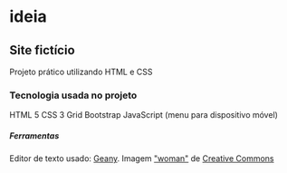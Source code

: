 # ideia

## Site fictício
Projeto prático utilizando HTML e CSS

### Tecnologia usada no projeto

HTML 5
CSS 3
Grid Bootstrap
JavaScript (menu para dispositivo móvel)

##### Ferramentas

Editor de texto usado: [Geany](https://www.geany.org).
Imagem ["woman"](https://wordpress.org/openverse/image/b35ec047-8c54-487d-8f95-95f520cec74c) de [Creative Commons](https://creativecommons.org/use-remix/)

